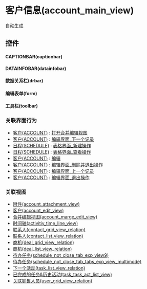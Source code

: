 # 客户信息(account_main_view)  <!-- {docsify-ignore-all} -->


自动生成



## 控件
#### CAPTIONBAR(captionbar)
#### DATAINFOBAR(datainfobar)
#### 数据关系栏(drbar)
#### 编辑表单(form)
#### 工具栏(toolbar)


### 关联界面行为
  * [客户(ACCOUNT)](module/crm/account) : [打开合并编辑视图](module/crm/account#界面行为)
  * [客户(ACCOUNT)](module/crm/account) : [编辑界面_下一个记录](module/crm/account#界面行为)
  * [日程(SCHEDULE)](module/crm/schedule) : [表格界面_新建操作](module/crm/schedule#界面行为)
  * [日程(SCHEDULE)](module/crm/schedule) : [表格界面_查看操作](module/crm/schedule#界面行为)
  * [客户(ACCOUNT)](module/crm/account) : [编辑](module/crm/account#界面行为)
  * [客户(ACCOUNT)](module/crm/account) : [编辑界面_删除并退出操作](module/crm/account#界面行为)
  * [客户(ACCOUNT)](module/crm/account) : [编辑界面_上一个记录](module/crm/account#界面行为)
  * [客户(ACCOUNT)](module/crm/account) : [编辑界面_退出操作](module/crm/account#界面行为)

### 关联视图
  * [附件(account_attachment_view)](app/view/account_attachment_view)
  * [客户(account_edit_view)](app/view/account_edit_view)
  * [合并编辑视图(account_marge_edit_view)](app/view/account_marge_edit_view)
  * [时间轴(activitiy_time_line_view)](app/view/activitiy_time_line_view)
  * [联系人(contact_grid_view_relation)](app/view/contact_grid_view_relation)
  * [联系人(contact_list_view_relation)](app/view/contact_list_view_relation)
  * [商机(deal_grid_view_relation)](app/view/deal_grid_view_relation)
  * [商机(deal_list_view_relation)](app/view/deal_list_view_relation)
  * [待办任务(schedule_not_close_tab_exp_view9)](app/view/schedule_not_close_tab_exp_view9)
  * [待办任务(schedule_not_close_tab_tabs_exp_view_multimode)](app/view/schedule_not_close_tab_tabs_exp_view_multimode)
  * [下一个活动(task_list_view_relation)](app/view/task_list_view_relation)
  * [已完成的任务&历史活动(task_task_act_list_view)](app/view/task_task_act_list_view)
  * [关联销售人员(user_grid_view_relation)](app/view/user_grid_view_relation)

<script>
 const { createApp } = Vue
  createApp({
    data() {
      return {

      }
    }
  }).use(ElementPlus).mount('#app')
</script>